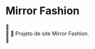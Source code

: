 # Mirror Fashion
:womans_hat: <br>
:dress: :handbag: Projeto de site Mirror Fashion.<br> 
:high_heel:

